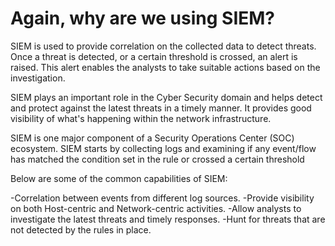 # Again, why are we using SIEM? 
SIEM is used to provide correlation on the collected data to detect threats. Once a threat is detected, or a certain threshold is crossed, an alert is raised. This alert enables the analysts to take suitable actions based on the investigation. 

SIEM plays an important role in the Cyber Security domain and helps detect and protect against the latest threats in a timely manner. It provides good visibility of what's happening within the network infrastructure.

SIEM is one major component of a Security Operations Center (SOC) ecosystem. SIEM starts by collecting logs and examining if any event/flow has matched the condition set in the rule or crossed a certain threshold

Below are some of the common capabilities of SIEM:

-Correlation between events from different log sources.
-Provide visibility on both Host-centric and Network-centric activities.
-Allow analysts to investigate the latest threats and timely responses.
-Hunt for threats that are not detected by the rules in place. 